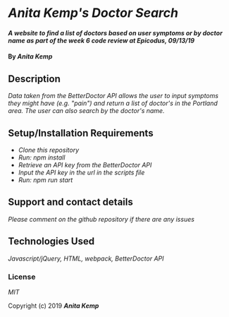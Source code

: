 # _Anita Kemp's Doctor Search_

#### _A website to find a list of doctors based on user symptoms or by doctor name as part of the week 6 code review at Epicodus, 09/13/19_

#### By _Anita Kemp_

## Description

_Data taken from the BetterDoctor API allows the user to input symptoms they might have (e.g. "pain") and return a list of doctor's in the Portland area. The user can also search by the doctor's name._

## Setup/Installation Requirements

* _Clone this repository_
* _Run: npm install_
* _Retrieve an API key from the BetterDoctor API_
* _Input the API key in the url in the scripts file_
* _Run: npm run start_


## Support and contact details

_Please comment on the github repository if there are any issues_

## Technologies Used

_Javascript/jQuery, HTML, webpack, BetterDoctor API_

### License

*MIT*

Copyright (c) 2019 **_Anita Kemp_**
